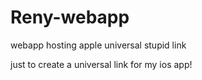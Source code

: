# Reny-webapp

webapp hosting apple universal stupid link

just to create a universal link for my ios app!
